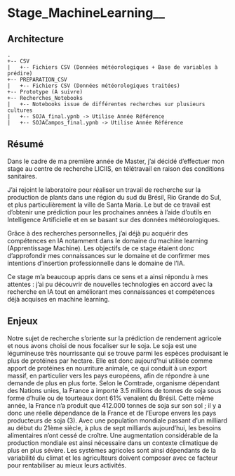 # Stage_MachineLearning__

## Architecture
```
.
+-- CSV
|   +-- Fichiers CSV (Données météorologiques + Base de variables à prédire)
+-- PREPARATION_CSV
|   +-- Fichiers CSV (Données météorologiques traitées)
+-- Prototype (À suivre)
+-- Recherches_Notebooks
|   +-- Notebooks issue de différentes recherches sur plusieurs cultures
|   +-- SOJA_final.ypnb -> Utilise Année Référence 
|   +-- SOJACampos_final.ypnb -> Utilise Année Référence 
```

## Résumé
Dans le cadre de ma première année de Master, j’ai décidé d’effectuer mon stage au centre de recherche LICIIS, en télétravail en raison des conditions sanitaires.

J’ai rejoint le laboratoire pour réaliser un travail de recherche sur la production de plants dans une région du sud du Brésil, Rio Grande do Sul, et plus particulièrement la ville de Santa Maria. Le but de ce travail est d’obtenir une prédiction pour les prochaines années à l’aide d’outils en Intelligence Artificielle et en se basant sur des données météorologiques.

Grâce à des recherches personnelles, j’ai déjà pu acquérir des compétences en IA notamment dans le domaine du machine learning (Apprentissage Machine). Les objectifs de ce stage étaient donc d’approfondir mes connaissances sur le domaine et de confirmer mes intentions d’insertion professionnelle dans le domaine de l’IA.

Ce stage m’a beaucoup appris dans ce sens et a ainsi répondu à mes attentes :  j’ai pu découvrir de nouvelles technologies en accord avec la recherche en IA tout en améliorant mes connaissances et compétences déjà acquises en machine learning.

## Enjeux

Notre sujet de recherche s’oriente sur la prédiction de rendement agricole et nous avons choisi de nous focaliser sur le soja. Le soja est une légumineuse très nourrissante qui se trouve parmi les espèces produisant le plus de protéines par hectare. Elle est donc aujourd’hui utilisée comme apport de protéines en nourriture animale, ce qui conduit à un export massif, en particulier vers les pays européens, afin de répondre à une demande de plus en plus forte.
Selon le Comtrade, organisme dépendant des Nations unies, la France a importé 3.5 millions de tonnes de soja sous forme d’huile ou de tourteaux dont 61% venaient du Brésil. Cette même année, la France n’a produit que 412.000 tonnes de soja sur son sol ; il y a donc une réelle dépendance de la France et de l’Europe envers les pays producteurs de soja (3).
Avec une population mondiale passant d’un milliard au début du 21ème siècle, à plus de sept milliards aujourd’hui, les besoins alimentaires n’ont cessé de croître. Une augmentation considérable de la production mondiale est ainsi nécessaire dans un contexte climatique de plus en plus sévère. Les systèmes agricoles sont ainsi dépendants de la variabilité du climat et les agriculteurs doivent composer avec ce facteur pour rentabiliser au mieux leurs activités.

